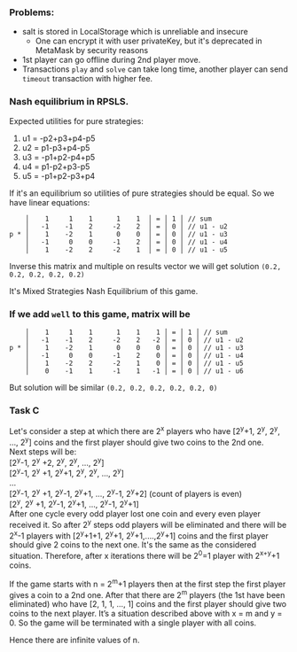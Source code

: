 ### Problems:
* salt is stored in LocalStorage which is unreliable and insecure
  * One can encrypt it with user privateKey, but it's deprecated in MetaMask by security reasons
* 1st player can go offline during 2nd player move. 
* Transactions `play` and `solve` can take long time, another player can send `timeout` transaction with higher fee. 

### Nash equilibrium in RPSLS.
Expected utilities for pure strategies:
1. u1 = -p2+p3+p4-p5
2. u2 = p1-p3+p4-p5
3. u3 = -p1+p2-p4+p5
4. u4 = p1-p2+p3-p5
5. u5 = -p1+p2-p3+p4

If it's an equilibrium so utilities of pure strategies should be equal. So we have linear equations:
```
    │    1     1    1      1    1  │ = │ 1 │ // sum
    │   -1    -1    2     -2	2  │ = │ 0 │ // u1 - u2
p * │    1    -2    1      0	0  │ = │ 0 │ // u1 - u3
    │   -1     0    0     -1	2  │ = │ 0 │ // u1 - u4
    │    1    -2    2     -2	1  │ = │ 0 │ // u1 - u5
```
Inverse this matrix and multiple on results vector we will get solution 
`(0.2, 0.2, 0.2, 0.2, 0.2)`

It's Mixed Strategies Nash Equilibrium of this game.

### If we add `well` to this game, matrix will be
```
    │    1     1    1      1    1    1 │ = │ 1 │ // sum
    │   -1    -1    2     -2	2   -2 │ = │ 0 │ // u1 - u2
p * │    1    -2    1      0	0    0 │ = │ 0 │ // u1 - u3
    │   -1     0    0     -1	2    0 │ = │ 0 │ // u1 - u4
    │    1    -2    2     -2	1    0 │ = │ 0 │ // u1 - u5
    │    0    -1    1     -1	1   -1 │ = │ 0 │ // u1 - u6
```
But solution will be similar `(0.2, 0.2, 0.2, 0.2, 0.2, 0)`


### Task C

Let's consider a step at which there are 2<sup>x</sup> players who have [2<sup>y</sup>+1, 2<sup>y</sup>, 2<sup>y</sup>, …, 2<sup>y</sup>] coins and the first player should give two coins to the 2nd one. <br/>
Next steps will be:<br/>
[2<sup>y</sup>-1, 2<sup>y</sup> +2, 2<sup>y</sup>, 2<sup>y</sup>, …, 2<sup>y</sup>]<br/>
[2<sup>y</sup>-1, 2<sup>y</sup> +1, 2<sup>y</sup>+1, 2<sup>y</sup>, 2<sup>y</sup>, …, 2<sup>y</sup>]<br/>
…<br/>
[2<sup>y</sup>-1, 2<sup>y</sup> +1, 2<sup>y</sup>-1, 2<sup>y</sup>+1, …, 2<sup>y</sup>-1, 2<sup>y</sup>+2] (count of players is even)<br/>
[2<sup>y</sup>, 2<sup>y</sup> +1, 2<sup>y</sup>-1, 2<sup>y</sup>+1, …, 2<sup>y</sup>-1, 2<sup>y</sup>+1]<br/>
After one cycle every odd player lost one coin and every even player received it. So after 2<sup>y</sup> steps odd players will be eliminated and there will be 2<sup>x</sup>-1 players with [2<sup>y</sup>+1+1, 2<sup>y</sup>+1, 2<sup>y</sup>+1,....,2<sup>y</sup>+1] coins and the first player should give 2 coins to the next one. It's the same as the considered situation. Therefore, after x iterations there will be 2<sup>0</sup>=1 player with 2<sup>x+y</sup>+1 coins.

If the game starts with n = 2<sup>m</sup>+1 players then at the first step the first player gives a coin to a 2nd one. After that there are 2<sup>m</sup> players (the 1st have been eliminated) who have [2, 1, 1, …, 1] coins and the first player should give two coins to the next player. It’s a situation described above with x = m and y = 0. So the game will be terminated with a single player with all coins.

Hence there are infinite values of n. 
